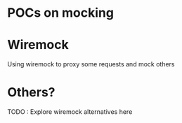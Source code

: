 # POCs on mocking

# Wiremock

Using wiremock to proxy some requests and mock others

# Others?

TODO : Explore wiremock alternatives here
